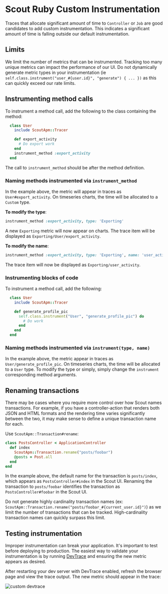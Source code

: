 # Scout Ruby Custom Instrumentation

Traces that allocate significant amount of time to `Controller` or `Job` are good candidates to add custom instrumentation. This indicates a significant amount of time is falling outside our default instrumentation.

## Limits

We limit the number of metrics that can be instrumented. Tracking too many unique metrics can impact the performance of our UI. Do not dynamically generate metric types in your instrumentation (ie `self.class.instrument("user_#{user.id}", "generate") { ... })` as this can quickly exceed our rate limits.

## Instrumenting method calls

To instrument a method call, add the following to the class containing the method:

```ruby
  class User
    include ScoutApm::Tracer

    def export_activity
      # Do export work
    end
    instrument_method :export_activity
  end
```

The call to `instrument_method` should be after the method definition.

### Naming methods instrumented via `instrument_method`

In the example above, the metric will appear in traces as `User#export_activity`. On timeseries charts, the time will be allocated to a `Custom` type.

__To modify the type__:

```ruby
instrument_method :export_activity, type: 'Exporting'
```

A new `Exporting` metric will now appear on charts. The trace item will be displayed as `Exporting/User/export_activity`.

__To modify the name__:

```ruby
instrument_method :export_activity, type: 'Exporting', name: 'user_activity'
```

The trace item will now be displayed as `Exporting/user_activity`.

### Instrumenting blocks of code

To instrument a method call, add the following:

```ruby
  class User
    include ScoutApm::Tracer

    def generate_profile_pic
      self.class.instrument("User", "generate_profile_pic") do
        # Do work
      end
    end
  end
```

### Naming methods instrumented via `instrument(type, name)`

In the example above, the metric appear in traces as `User/generate_profile_pic`. On timeseries charts, the time will be allocated to a `User` type. To modify the type or simply, simply change the `instrument` corresponding method arguments.

<h2 id="ruby-renaming-transactions">Renaming transactions</h2>

There may be cases where you require more control over how Scout names transactions. For example, if you have a controller-action that renders both JSON and HTML formats and the rendering time varies significantly between the two, it may make sense to define a unique transaction name for each.

Use `ScoutApm::Transaction#rename`:

```ruby
class PostsController < ApplicationController
  def index                              
    ScoutApm::Transaction.rename("posts/foobar")                                   
    @posts = Post.all                    
  end
end
```

In the example above, the default name for the transaction is `posts/index`, which appears as `PostsController#index` in the Scout UI. Renaming the transaction to `posts/foobar` identifies the transaction as `PostsController#foobar` in the Scout UI.  

Do not generate highly cardinality transaction names (ex: `ScoutApm::Transaction.rename("posts/foobar_#{current_user.id}")`) as we limit the number of transactions that can be tracked. High-cardinality transaction names can quickly surpass this limit.

<h2 id="ruby-testing-instrumentation">Testing instrumentation</h2>

Improper instrumentation can break your application. It's important to test before deploying to production. The easiest way to validate your instrumentation is by running [DevTrace](#devtrace) and ensuring the new metric appears as desired.

After restarting your dev server with DevTrace enabled, refresh the browser page and view the trace output. The new metric should appear in the trace:

![custom devtrace](images/custom_devtrace.png)